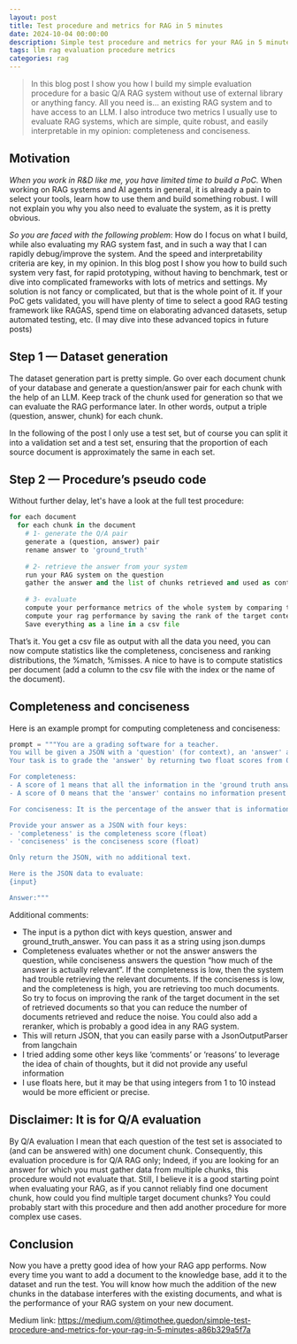 ```yaml
---
layout: post
title: Test procedure and metrics for RAG in 5 minutes
date: 2024-10-04 00:00:00
description: Simple test procedure and metrics for your RAG in 5 minutes
tags: llm rag evaluation procedure metrics
categories: rag
---
```


> In this blog post I show you how I build my simple evaluation procedure for a basic Q/A RAG system without use of external library or anything fancy. All you need is… an existing RAG system and to have access to an LLM. I also introduce two metrics I usually use to evaluate RAG systems, which are simple, quite robust, and easily interpretable in my opinion: completeness and conciseness.

## Motivation
*When you work in R&D like me, you have limited time to build a PoC.* When working on RAG systems and AI agents in general, it is already a pain to select your tools, learn how to use them and build something robust. I will not explain you why you also need to evaluate the system, as it is pretty obvious.

*So you are faced with the following problem*: How do I focus on what I build, while also evaluating my RAG system fast, and in such a way that I can rapidly debug/improve the system. And the speed and interpretability criteria are key, in my opinion. In this blog post I show you how to build such system very fast, for rapid prototyping, without having to benchmark, test or dive into complicated frameworks with lots of metrics and settings. My solution is not fancy or complicated, but that is the whole point of it. If your PoC gets validated, you will have plenty of time to select a good RAG testing framework like RAGAS, spend time on elaborating advanced datasets, setup automated testing, etc. (I may dive into these advanced topics in future posts)

## Step 1 — Dataset generation

The dataset generation part is pretty simple. Go over each document chunk of your database and generate a question/answer pair for each chunk with the help of an LLM. Keep track of the chunk used for generation so that we can evaluate the RAG performance later. In other words, output a triple (question, answer, chunk) for each chunk.

In the following of the post I only use a test set, but of course you can split it into a validation set and a test set, ensuring that the proportion of each source document is approximately the same in each set.

## Step 2 — Procedure’s pseudo code

Without further delay, let's have a look at the full test procedure:
```python
for each document
  for each chunk in the document
    # 1- generate the Q/A pair
    generate a (question, answer) pair
    rename answer to 'ground_truth'
    
    # 2- retrieve the answer from your system
    run your RAG system on the question
    gather the answer and the list of chunks retrieved and used as context
    
    # 3- evaluate
    compute your performance metrics of the whole system by comparing the answer and the ground_truth
    compute your rag performance by saving the rank of the target context in the contexts list that has been retrieved by your system. If the target context is not there, the rank is set to None or something equivalent.
    Save everything as a line in a csv file
```

That’s it. You get a csv file as output with all the data you need, you can now compute statistics like the completeness, conciseness and ranking distributions, the %match, %misses. A nice to have is to compute statistics per document (add a column to the csv file with the index or the name of the document).

## Completeness and conciseness

Here is an example prompt for computing completeness and conciseness:

```python
prompt = """You are a grading software for a teacher.
You will be given a JSON with a 'question' (for context), an 'answer' and a 'ground truth answer'.
Your task is to grade the 'answer' by returning two float scores from 0 to 1: 'completeness' and 'conciseness'. 

For completeness:
- A score of 1 means that all the information in the 'ground truth answer' can be found in the 'answer'. No matter if the answer contains more information than expected.
- A score of 0 means that the 'answer' contains no information present in the 'ground truth answer'.

For conciseness: It is the percentage of the answer that is information present in the ground truth.

Provide your answer as a JSON with four keys: 
- 'completeness' is the completeness score (float)
- 'conciseness' is the conciseness score (float)

Only return the JSON, with no additional text.

Here is the JSON data to evaluate: 
{input}

Answer:"""
```

Additional comments:
- The input is a python dict with keys question, answer and ground_truth_answer. You can pass it as a string using json.dumps
- Completeness evaluates whether or not the answer answers the question, while conciseness answers the question “how much of the answer is actually relevant”. If the completeness is low, then the system had trouble retrieving the relevant documents. If the conciseness is low, and the completeness is high, you are retrieving too much documents. So try to focus on improving the rank of the target document in the set of retrieved documents so that you can reduce the number of documents retrieved and reduce the noise. You could also add a reranker, which is probably a good idea in any RAG system.
- This will return JSON, that you can easily parse with a JsonOutputParser from langchain
- I tried adding some other keys like ‘comments’ or ‘reasons’ to leverage the idea of chain of thoughts, but it did not provide any useful information
- I use floats here, but it may be that using integers from 1 to 10 instead would be more efficient or precise.

## Disclaimer: It is for Q/A evaluation

By Q/A evaluation I mean that each question of the test set is associated to (and can be answered with) one document chunk. Consequently, this evaluation procedure is for Q/A RAG only; Indeed, if you are looking for an answer for which you must gather data from multiple chunks, this procedure would not evaluate that. Still, I believe it is a good starting point when evaluating your RAG, as if you cannot reliably find one document chunk, how could you find multiple target document chunks? You could probably start with this procedure and then add another procedure for more complex use cases.

## Conclusion

Now you have a pretty good idea of how your RAG app performs. Now every time you want to add a document to the knowledge base, add it to the dataset and run the test. You will know how much the addition of the new chunks in the database interferes with the existing documents, and what is the performance of your RAG system on your new document.

Medium link:
https://medium.com/@timothee.guedon/simple-test-procedure-and-metrics-for-your-rag-in-5-minutes-a86b329a5f7a
